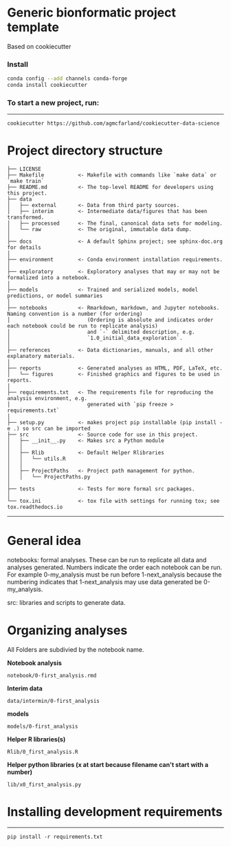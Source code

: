 # Generic bionformatic project template

Based on cookiecutter

### Install

``` bash
conda config --add channels conda-forge
conda install cookiecutter
```

### To start a new project, run:
------------

    cookiecutter https://github.com/agmcfarland/cookiecutter-data-science


# Project directory structure

    ├── LICENSE
    ├── Makefile           <- Makefile with commands like `make data` or `make train`
    ├── README.md          <- The top-level README for developers using this project.
    ├── data
    │   ├── external       <- Data from third party sources.
    │   ├── interim        <- Intermediate data/figures that has been transformed.
    │   ├── processed      <- The final, canonical data sets for modeling.
    │   └── raw            <- The original, immutable data dump.
    │
    ├── docs               <- A default Sphinx project; see sphinx-doc.org for details
    │
    ├── environment        <- Conda environment installation requirements.
    │
    ├── exploratory        <- Exploratory analyses that may or may not be formalized into a notebook.
    │
    ├── models             <- Trained and serialized models, model predictions, or model summaries
    │
    ├── notebooks          <- Rmarkdown, markdown, and Jupyter notebooks. Naming convention is a number (for ordering) 
    │                         (Ordering is absolute and indicates order each notebook could be run to replicate analysis)
    │                         and `-` delimited description, e.g.
    │                         `1.0_initial_data_exploration`.
    │
    ├── references         <- Data dictionaries, manuals, and all other explanatory materials.
    │
    ├── reports            <- Generated analyses as HTML, PDF, LaTeX, etc.
    │   └── figures        <- Finished graphics and figures to be used in reports.
    │
    ├── requirements.txt   <- The requirements file for reproducing the analysis environment, e.g.
    │                         generated with `pip freeze > requirements.txt`
    │
    ├── setup.py           <- makes project pip installable (pip install -e .) so src can be imported
    ├── src                <- Source code for use in this project.
    │   ├── __init__.py    <- Makes src a Python module
    │   │
    │   ├── Rlib           <- Default Helper Rlibraries
    │   │   └── utils.R
    │   │
    │   ├── ProjectPaths   <- Project path management for python.
    │   │   └── ProjectPaths.py
    │
    ├── tests              <- Tests for more formal src packages.
    │
    └── tox.ini            <- tox file with settings for running tox; see tox.readthedocs.io


--------

# General idea

notebooks: formal analyses. These can be run to replicate all data and analyses generated. Numbers indicate the order each notebook can be run. For example 0-my_analysis must be run before 1-next_analysis because the numbering indicates that 1-next_analysis may use data generated be 0-my_analysis. 

src: libraries and scripts to generate data.

# Organizing analyses

All Folders are subdivied by the notebook name.

**Notebook analysis**

`notebook/0-first_analysis.rmd`

**Interim data**

`data/intermin/0-first_analysis`

**models**

`models/0-first_analysis`

**Helper R libraries(s)**

`Rlib/0_first_analysis.R `

**Helper python libraries (x at start because filename can't start with a number)**

`lib/x0_first_analysis.py`



# Installing development requirements
------------

    pip install -r requirements.txt

